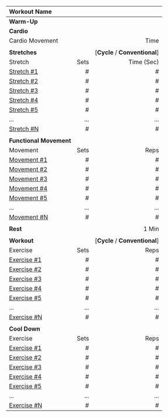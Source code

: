|Workout Name |||
|:---|---:|---:|
|**Warm-Up**| | |
|**Cardio**| | |
|Cardio Movement| | Time |
| | | |
|**Stretches**| |[**Cycle** / **Conventional**]|
| Stretch | Sets | Time (Sec) |
|[Stretch #1]()|#|#|
|[Stretch #2]()|#|#|
|[Stretch #3]()|#|#|
|[Stretch #4]()|#|#|
|[Stretch #5]()|#|#|
|...|...|...|
|[Stretch #N]()|#|#|
| | | |
|**Functional Movement**| | |
| Movement | Sets | Reps |
|[Movement #1]()|#|#|
|[Movement #2]()|#|#|
|[Movement #3]()|#|#|
|[Movement #4]()|#|#|
|[Movement #5]()|#|#|
|...|...|...|
|[Movement #N]()|#|#|
| | | |
|**Rest**| | 1 Min|
||||
|**Workout**| | [**Cycle** / **Conventional**]|
|Exercise| Sets | Reps |
|[Exercise #1]()|#|#|
|[Exercise #2]()|#|#|
|[Exercise #3]()|#|#|
|[Exercise #4]()|#|#|
|[Exercise #5]()|#|#|
|...|...|...|
|[Exercise #N]()|#|#|
||||
|**Cool Down**| | |
|Exercise| Sets | Reps |
|[Exercise #1]()|#|#|
|[Exercise #2]()|#|#|
|[Exercise #3]()|#|#|
|[Exercise #4]()|#|#|
|[Exercise #5]()|#|#|
|...|...|...|
|[Exercise #N]()|#|#|